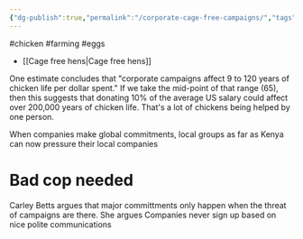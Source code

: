 ```yaml
---
{"dg-publish":true,"permalink":"/corporate-cage-free-campaigns/","tags":["corporate_campaigns"],"created":"2025-10-22T22:54:44.980+01:00","updated":"2025-10-22T22:54:44.981+01:00"}
---
```


#chicken #farming #eggs 

- [[Cage free hens\|Cage free hens]] 

One estimate concludes that "corporate campaigns affect 9 to 120 years of chicken life per dollar spent." If we take the mid-point of that range (65), then this suggests that donating 10% of the average US salary could affect over 200,000 years of chicken life. That's a lot of chickens being helped by one person.

When companies make global commitments, local groups as far as Kenya can now pressure their local companies

# Bad cop needed
Carley Betts argues that major committments only happen when the threat of campaigns are there. She argues Companies never sign up based on nice polite communications